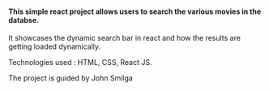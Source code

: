 #### This simple react project allows users to search the various movies in the databse. 

It showcases the dynamic search bar in react and how the results are getting loaded dynamically.

Technologies used : HTML, CSS, React JS.

The project is guided by John Smilga
